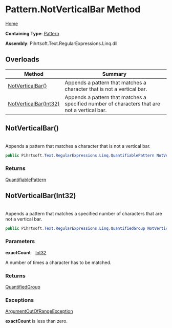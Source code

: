# Pattern\.NotVerticalBar Method

[Home](../../../../../../README.md)

**Containing Type**: [Pattern](../README.md)

**Assembly**: Pihrtsoft\.Text\.RegularExpressions\.Linq\.dll

## Overloads

| Method | Summary |
| ------ | ------- |
| [NotVerticalBar()](#Pihrtsoft_Text_RegularExpressions_Linq_Pattern_NotVerticalBar) | Appends a pattern that matches a character that is not a vertical bar\. |
| [NotVerticalBar(Int32)](#Pihrtsoft_Text_RegularExpressions_Linq_Pattern_NotVerticalBar_System_Int32_) | Appends a pattern that matches a specified number of characters that are not a vertical bar\. |

## NotVerticalBar\(\) <a name="Pihrtsoft_Text_RegularExpressions_Linq_Pattern_NotVerticalBar"></a>

\
Appends a pattern that matches a character that is not a vertical bar\.

```csharp
public Pihrtsoft.Text.RegularExpressions.Linq.QuantifiablePattern NotVerticalBar()
```

### Returns

[QuantifiablePattern](../../QuantifiablePattern/README.md)

## NotVerticalBar\(Int32\) <a name="Pihrtsoft_Text_RegularExpressions_Linq_Pattern_NotVerticalBar_System_Int32_"></a>

\
Appends a pattern that matches a specified number of characters that are not a vertical bar\.

```csharp
public Pihrtsoft.Text.RegularExpressions.Linq.QuantifiedGroup NotVerticalBar(int exactCount)
```

### Parameters

**exactCount** &ensp; [Int32](https://docs.microsoft.com/en-us/dotnet/api/system.int32)

A number of times a character has to be matched\.

### Returns

[QuantifiedGroup](../../QuantifiedGroup/README.md)

### Exceptions

[ArgumentOutOfRangeException](https://docs.microsoft.com/en-us/dotnet/api/system.argumentoutofrangeexception)

**exactCount** is less than zero\.

